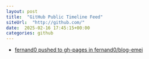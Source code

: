 ```yaml
---
layout: post
title:  "GitHub Public Timeline Feed"
siteUrl:  "http://github.com/"
date:  2025-02-16 17:45:15+00:00
categories: github
---
```

*  [fernand0 pushed to gh-pages in fernand0/blog-emei](https://github.com/fernand0/blog-emei/compare/1fe2c0bf10...7f42e283c2)
